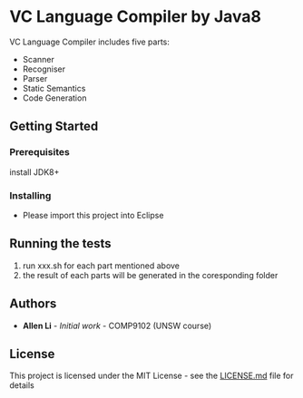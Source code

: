 # VC Language Compiler by Java8

VC Language Compiler includes five parts:

- Scanner
- Recogniser
- Parser
- Static Semantics
- Code Generation

## Getting Started


### Prerequisites

install JDK8+

### Installing

* Please import this project into Eclipse

## Running the tests

1. run xxx.sh for each part mentioned above 
2. the result of each parts will be generated in the coresponding folder

## Authors

* **Allen Li** - *Initial work* - COMP9102 (UNSW course)

## License

This project is licensed under the MIT License - see the [LICENSE.md](LICENSE.md) file for details

